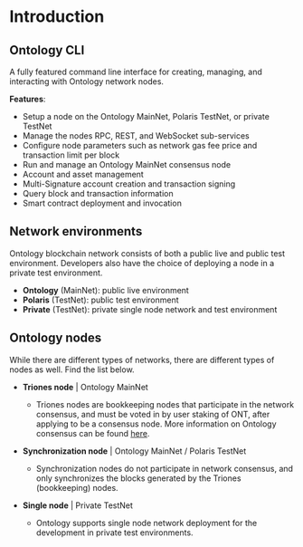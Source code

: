 # Introduction

## Ontology CLI

A fully featured command line interface for creating, managing, and interacting with Ontology network nodes.

**Features**:

* Setup a node on the Ontology MainNet, Polaris TestNet, or private TestNet
* Manage the nodes RPC, REST, and WebSocket sub-services
* Configure node parameters such as network gas fee price and transaction limit per block
* Run and manage an Ontology MainNet consensus node
* Account and asset management
* Multi-Signature account creation and transaction signing
* Query block and transaction information
* Smart contract deployment and invocation

## Network environments

Ontology blockchain network consists of both a public live and public test environment. Developers also have the choice of deploying a node in a private test environment.

* **Ontology** \(MainNet\): public live environment
* **Polaris** \(TestNet\): public test environment
* **Private** \(TestNet\): private single node network and test environment

## Ontology nodes

While there are different types of networks, there are different types of nodes as well. Find the list below.

* **Triones node** \| Ontology MainNet 

  * Triones nodes are bookkeeping nodes that participate in the network consensus, and must be voted in by user staking of ONT, after applying to be a consensus node. More information on Ontology consensus can be found [here](https://medium.com/ontologynetwork/triones-node-incentive-model-dbcb175f4728).

* **Synchronization node** \| Ontology MainNet / Polaris TestNet

  * Synchronization nodes do not participate in network consensus, and only synchronizes the blocks generated by the Triones \(bookkeeping\) nodes.

* **Single node** \| Private TestNet 
  * Ontology supports single node network deployment for the development in private test environments.

